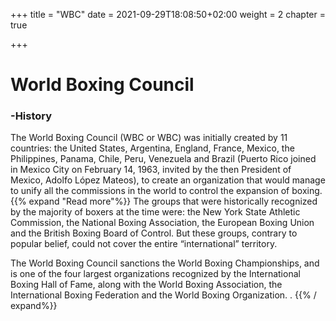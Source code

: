 +++
title = "WBC"
date = 2021-09-29T18:08:50+02:00
weight = 2
chapter = true

+++

# World Boxing Council

### -History

The World Boxing Council (WBC or WBC) was initially created by 11 countries: the United States, Argentina, England, France, Mexico, the Philippines, Panama, Chile, Peru, Venezuela and Brazil (Puerto Rico joined in Mexico City on February 14, 1963, invited by the then President of Mexico, Adolfo López Mateos), to create an organization that would manage to unify all the commissions in the world to control the expansion of boxing.
{{% expand "Read more"%}}
The groups that were historically recognized by the majority of boxers at the time were: the New York State Athletic Commission, the National Boxing Association, the European Boxing Union and the British Boxing Board of Control. But these groups, contrary to popular belief, could not cover the entire “international” territory.

The World Boxing Council sanctions the World Boxing Championships, and is one of the four largest organizations recognized by the International Boxing Hall of Fame, along with the World Boxing Association, the International Boxing Federation and the World Boxing Organization. . {{% / expand%}}